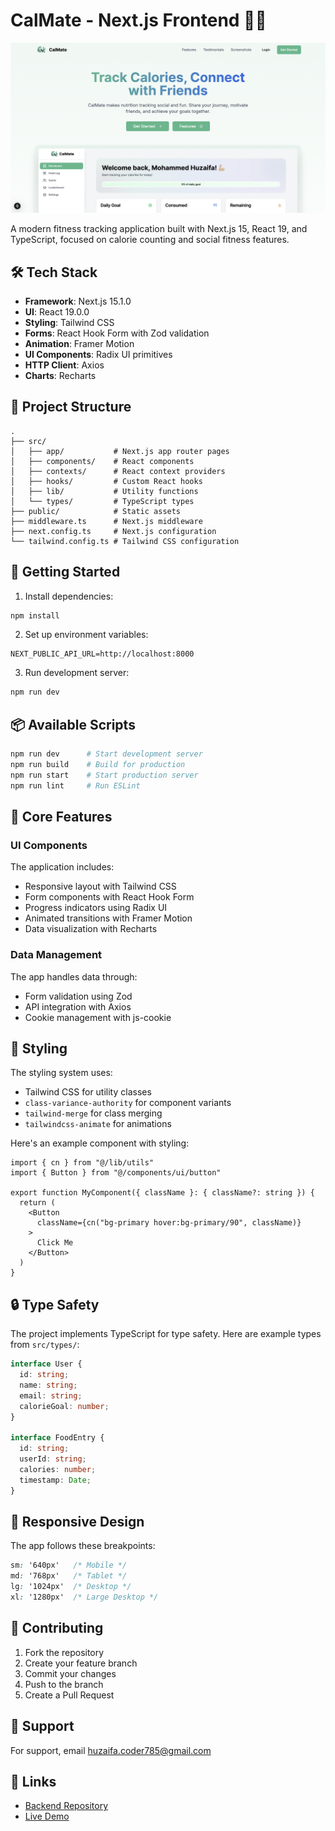 # CalMate - Next.js Frontend 🏃‍♂️

<img src="public/images/landing.png" alt="CalMate Dashboard Preview" />

A modern fitness tracking application built with Next.js 15, React 19, and TypeScript, focused on calorie counting and social fitness features.

## 🛠️ Tech Stack

- **Framework**: Next.js 15.1.0
- **UI**: React 19.0.0
- **Styling**: Tailwind CSS
- **Forms**: React Hook Form with Zod validation
- **Animation**: Framer Motion
- **UI Components**: Radix UI primitives
- **HTTP Client**: Axios
- **Charts**: Recharts

## 📁 Project Structure

```
.
├── src/
│   ├── app/           # Next.js app router pages
│   ├── components/    # React components
│   ├── contexts/      # React context providers
│   ├── hooks/         # Custom React hooks
│   ├── lib/           # Utility functions
│   └── types/         # TypeScript types
├── public/            # Static assets
├── middleware.ts      # Next.js middleware
├── next.config.ts     # Next.js configuration
└── tailwind.config.ts # Tailwind CSS configuration
```

## 🚀 Getting Started

1. Install dependencies:
```bash
npm install
```

2. Set up environment variables:
```env
NEXT_PUBLIC_API_URL=http://localhost:8000
```

3. Run development server:
```bash
npm run dev
```

## 📦 Available Scripts

```bash
npm run dev      # Start development server
npm run build    # Build for production
npm run start    # Start production server
npm run lint     # Run ESLint
```

## 🔧 Core Features

### UI Components
The application includes:
- Responsive layout with Tailwind CSS
- Form components with React Hook Form
- Progress indicators using Radix UI
- Animated transitions with Framer Motion
- Data visualization with Recharts

### Data Management
The app handles data through:
- Form validation using Zod
- API integration with Axios
- Cookie management with js-cookie

## 🎨 Styling

The styling system uses:
- Tailwind CSS for utility classes
- `class-variance-authority` for component variants
- `tailwind-merge` for class merging
- `tailwindcss-animate` for animations

Here's an example component with styling:
```tsx
import { cn } from "@/lib/utils"
import { Button } from "@/components/ui/button"

export function MyComponent({ className }: { className?: string }) {
  return (
    <Button 
      className={cn("bg-primary hover:bg-primary/90", className)}
    >
      Click Me
    </Button>
  )
}
```

## 🔒 Type Safety

The project implements TypeScript for type safety. Here are example types from `src/types/`:

```typescript
interface User {
  id: string;
  name: string;
  email: string;
  calorieGoal: number;
}

interface FoodEntry {
  id: string;
  userId: string;
  calories: number;
  timestamp: Date;
}
```

## 📱 Responsive Design

The app follows these breakpoints:
```css
sm: '640px'   /* Mobile */
md: '768px'   /* Tablet */
lg: '1024px'  /* Desktop */
xl: '1280px'  /* Large Desktop */
```

## 🤝 Contributing

1. Fork the repository
2. Create your feature branch
3. Commit your changes
4. Push to the branch
5. Create a Pull Request

## 📮 Support

For support, email [huzaifa.coder785@gmail.com](mailto:huzaifa.coder785@gmail.com)

## 🔗 Links

- [Backend Repository](https://github.com/Huzaifa785/calmate-backend)
- [Live Demo](https://calmate.vercel.app)